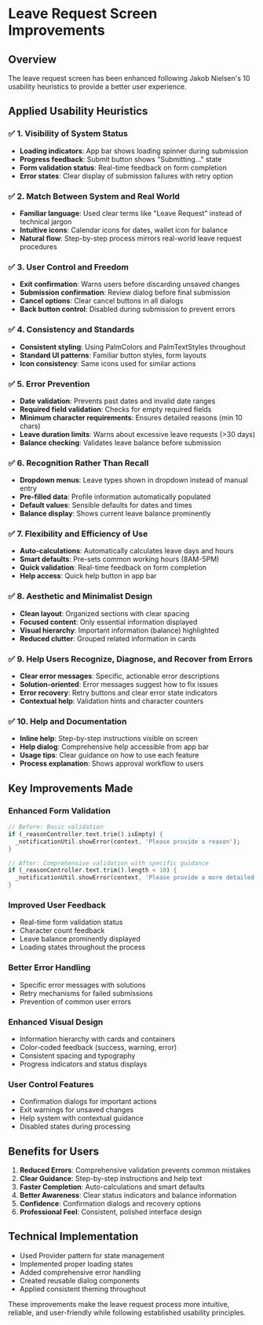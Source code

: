 # Leave Request Screen Improvements

## Overview
The leave request screen has been enhanced following Jakob Nielsen's 10 usability heuristics to provide a better user experience.

## Applied Usability Heuristics

### ✅ 1. Visibility of System Status
- **Loading indicators**: App bar shows loading spinner during submission
- **Progress feedback**: Submit button shows "Submitting..." state
- **Form validation status**: Real-time feedback on form completion
- **Error states**: Clear display of submission failures with retry option

### ✅ 2. Match Between System and Real World
- **Familiar language**: Used clear terms like "Leave Request" instead of technical jargon
- **Intuitive icons**: Calendar icons for dates, wallet icon for balance
- **Natural flow**: Step-by-step process mirrors real-world leave request procedures

### ✅ 3. User Control and Freedom
- **Exit confirmation**: Warns users before discarding unsaved changes
- **Submission confirmation**: Review dialog before final submission
- **Cancel options**: Clear cancel buttons in all dialogs
- **Back button control**: Disabled during submission to prevent errors

### ✅ 4. Consistency and Standards
- **Consistent styling**: Using PalmColors and PalmTextStyles throughout
- **Standard UI patterns**: Familiar button styles, form layouts
- **Icon consistency**: Same icons used for similar actions

### ✅ 5. Error Prevention
- **Date validation**: Prevents past dates and invalid date ranges
- **Required field validation**: Checks for empty required fields
- **Minimum character requirements**: Ensures detailed reasons (min 10 chars)
- **Leave duration limits**: Warns about excessive leave requests (>30 days)
- **Balance checking**: Validates leave balance before submission

### ✅ 6. Recognition Rather Than Recall
- **Dropdown menus**: Leave types shown in dropdown instead of manual entry
- **Pre-filled data**: Profile information automatically populated
- **Default values**: Sensible defaults for dates and times
- **Balance display**: Shows current leave balance prominently

### ✅ 7. Flexibility and Efficiency of Use
- **Auto-calculations**: Automatically calculates leave days and hours
- **Smart defaults**: Pre-sets common working hours (8AM-5PM)
- **Quick validation**: Real-time feedback on form completion
- **Help access**: Quick help button in app bar

### ✅ 8. Aesthetic and Minimalist Design
- **Clean layout**: Organized sections with clear spacing
- **Focused content**: Only essential information displayed
- **Visual hierarchy**: Important information (balance) highlighted
- **Reduced clutter**: Grouped related information in cards

### ✅ 9. Help Users Recognize, Diagnose, and Recover from Errors
- **Clear error messages**: Specific, actionable error descriptions
- **Solution-oriented**: Error messages suggest how to fix issues
- **Error recovery**: Retry buttons and clear error state indicators
- **Contextual help**: Validation hints and character counters

### ✅ 10. Help and Documentation
- **Inline help**: Step-by-step instructions visible on screen
- **Help dialog**: Comprehensive help accessible from app bar
- **Usage tips**: Clear guidance on how to use each feature
- **Process explanation**: Shows approval workflow to users

## Key Improvements Made

### Enhanced Form Validation
```dart
// Before: Basic validation
if (_reasonController.text.trim().isEmpty) {
  _notificationUtil.showError(context, 'Please provide a reason');
}

// After: Comprehensive validation with specific guidance
if (_reasonController.text.trim().length < 10) {
  _notificationUtil.showError(context, 'Please provide a more detailed reason (at least 10 characters)');
}
```

### Improved User Feedback
- Real-time form validation status
- Character count feedback
- Leave balance prominently displayed
- Loading states throughout the process

### Better Error Handling
- Specific error messages with solutions
- Retry mechanisms for failed submissions
- Prevention of common user errors

### Enhanced Visual Design
- Information hierarchy with cards and containers
- Color-coded feedback (success, warning, error)
- Consistent spacing and typography
- Progress indicators and status displays

### User Control Features
- Confirmation dialogs for important actions
- Exit warnings for unsaved changes
- Help system with contextual guidance
- Disabled states during processing

## Benefits for Users

1. **Reduced Errors**: Comprehensive validation prevents common mistakes
2. **Clear Guidance**: Step-by-step instructions and help text
3. **Faster Completion**: Auto-calculations and smart defaults
4. **Better Awareness**: Clear status indicators and balance information
5. **Confidence**: Confirmation dialogs and recovery options
6. **Professional Feel**: Consistent, polished interface design

## Technical Implementation

- Used Provider pattern for state management
- Implemented proper loading states
- Added comprehensive error handling
- Created reusable dialog components
- Applied consistent theming throughout

These improvements make the leave request process more intuitive, reliable, and user-friendly while following established usability principles.
